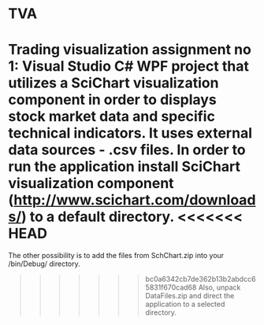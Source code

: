 TVA
===

Trading visualization assignment no 1:
Visual Studio C# WPF project that utilizes a SciChart visualization component in order to displays stock market data and specific technical indicators. It uses external data sources - .csv files.
In order to run the application install SciChart visualization component (http://www.scichart.com/downloads/) to a default directory.
<<<<<<< HEAD
=======
The other possibility is to add the files from SchChart.zip into your /bin/Debug/ directory.
>>>>>>> bc0a6342cb7de362b13b2abdcc65831f670cad68
Also, unpack DataFiles.zip and direct the application to a selected directory.
